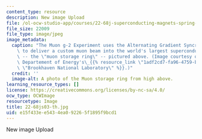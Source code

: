 ```yaml
---
content_type: resource
description: New image Upload
file: /ol-ocw-studio-app/courses/22-68j-superconducting-magnets-spring-2003/e15f433ee5434ea092265f1895f9bcd1_22-68js03-th.jpg
file_size: 22009
file_type: image/jpeg
image_metadata:
  caption: "The Muon g-2 Experiment uses the Alternating Gradient Syncrhotron (AGS)\
    \ to deliver a custom muon beam into the world's largest superconducting magnet\
    \ -- the \"muon storage ring\" -- pictured above. (Image courtesy of the U.S.\
    \ Departement of Energy's\_{{% resource_link \"1adf2cd7-fa96-4759-ba91-2f48f2cb1c60\"\
    \ \"Brookhaven National Laboratory\" %}}.)"
  credit: ''
  image-alt: A photo of the Muon storage ring from high above.
learning_resource_types: []
license: https://creativecommons.org/licenses/by-nc-sa/4.0/
ocw_type: OCWImage
resourcetype: Image
title: 22-68js03-th.jpg
uid: e15f433e-e543-4ea0-9226-5f1895f9bcd1
---
```

New image Upload